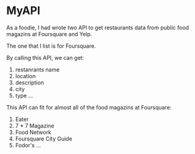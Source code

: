 # MyAPI

As a foodie, I had wrote two API to get restaurants data from public food magazins at Foursquare and Yelp. 

The one that I list is for Foursquare.

By calling this API, we can get:
1. restanrants name
2. location
3. description
4. city
5. type
...

This API can fit for almost all of the food magazins at Foursquare:
1. Eater
2. 7 * 7 Magazine
3. Food Network
4. Foursquare City Guide
5. Fodor's 
...
